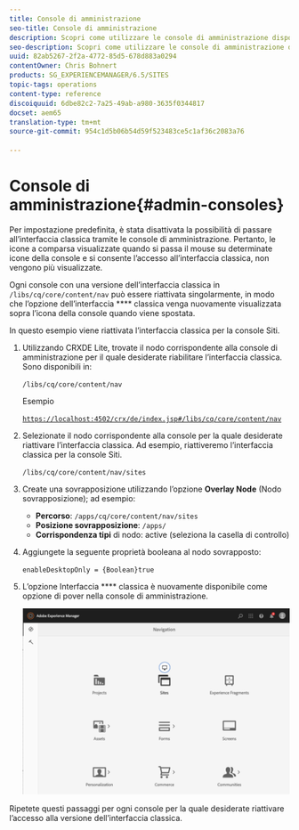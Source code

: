 ```yaml
---
title: Console di amministrazione
seo-title: Console di amministrazione
description: Scopri come utilizzare le console di amministrazione disponibili in AEM.
seo-description: Scopri come utilizzare le console di amministrazione disponibili in AEM.
uuid: 82ab5267-2f2a-4772-85d5-678d883a0294
contentOwner: Chris Bohnert
products: SG_EXPERIENCEMANAGER/6.5/SITES
topic-tags: operations
content-type: reference
discoiquuid: 6dbe82c2-7a25-49ab-a980-3635f0344817
docset: aem65
translation-type: tm+mt
source-git-commit: 954c1d5b06b54d59f523483ce5c1af36c2083a76

---
```



# Console di amministrazione{#admin-consoles}

Per impostazione predefinita, è stata disattivata la possibilità di passare all’interfaccia classica tramite le console di amministrazione. Pertanto, le icone a comparsa visualizzate quando si passa il mouse su determinate icone della console e si consente l’accesso all’interfaccia classica, non vengono più visualizzate.

Ogni console con una versione dell’interfaccia classica in `/libs/cq/core/content/nav` può essere riattivata singolarmente, in modo che l’opzione dell’interfaccia **** classica venga nuovamente visualizzata sopra l’icona della console quando viene spostata.

In questo esempio viene riattivata l’interfaccia classica per la console Siti.

1. Utilizzando CRXDE Lite, trovate il nodo corrispondente alla console di amministrazione per il quale desiderate riabilitare l’interfaccia classica. Sono disponibili in:

   `/libs/cq/core/content/nav`

   Esempio

   [ `https://localhost:4502/crx/de/index.jsp#/libs/cq/core/content/nav`](https://localhost:4502/crx/de/index.jsp#/libs/cq/core/content/nav)

1. Selezionate il nodo corrispondente alla console per la quale desiderate riattivare l’interfaccia classica. Ad esempio, riattiveremo l’interfaccia classica per la console Siti.

   `/libs/cq/core/content/nav/sites`

1. Create una sovrapposizione utilizzando l’opzione **Overlay Node** (Nodo sovrapposizione); ad esempio:

   * **Percorso**: `/apps/cq/core/content/nav/sites`
   * **Posizione sovrapposizione**: `/apps/`
   * **Corrispondenza tipi** di nodo: active (seleziona la casella di controllo)

1. Aggiungete la seguente proprietà booleana al nodo sovrapposto:

   `enableDesktopOnly = {Boolean}true`

1. L’opzione Interfaccia **** classica è nuovamente disponibile come opzione di pover nella console di amministrazione.

   ![](assets/syui-01-2019-02-27-15-16-55.png)

Ripetete questi passaggi per ogni console per la quale desiderate riattivare l’accesso alla versione dell’interfaccia classica.